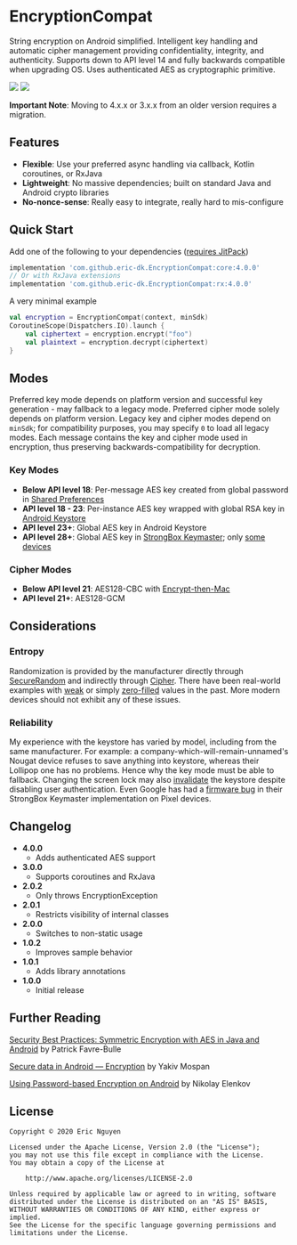 # EncryptionCompat

String encryption on Android simplified. Intelligent key handling and automatic cipher management providing confidentiality, integrity, and authenticity. Supports down to API level 14 and fully backwards compatible when upgrading OS. Uses authenticated AES as cryptographic primitive.

[![](https://jitpack.io/v/com.github.eric-dk/EncryptionCompat.svg)](https://jitpack.io/#com.github.eric-dk/EncryptionCompat) [![](https://jitci.com/gh/eric-dk/EncryptionCompat/svg)](https://jitci.com/gh/eric-dk/EncryptionCompat)

**Important Note**: Moving to 4.x.x or 3.x.x from an older version requires a migration.

## Features

* **Flexible**: Use your preferred async handling via callback, Kotlin coroutines, or RxJava
* **Lightweight**: No massive dependencies; built on standard Java and Android crypto libraries
* **No-nonce-sense**: Really easy to integrate, really hard to mis-configure

## Quick Start

Add one of the following to your dependencies ([requires JitPack](https://jitpack.io/#com.github.eric-dk/EncryptionCompat/howto)) 
```groovy
implementation 'com.github.eric-dk.EncryptionCompat:core:4.0.0'
// Or with RxJava extensions
implementation 'com.github.eric-dk.EncryptionCompat:rx:4.0.0'
```

A very minimal example
```kotlin
val encryption = EncryptionCompat(context, minSdk)
CoroutineScope(Dispatchers.IO).launch {
    val ciphertext = encryption.encrypt("foo")
    val plaintext = encryption.decrypt(ciphertext)
}
```

## Modes

Preferred key mode depends on platform version and successful key generation - may fallback to a legacy mode. Preferred cipher mode solely depends on platform version. Legacy key and cipher modes depend on `minSdk`; for compatibility purposes, you may specify `0` to load all legacy modes. Each message contains the key and cipher mode used in encryption, thus preserving backwards-compatibility for decryption.

### Key Modes

* **Below API level 18**: Per-message AES key created from global password in [Shared Preferences](https://developer.android.com/training/data-storage/shared-preferences)
* **API level 18 - 23**: Per-instance AES key wrapped with global RSA key in [Android Keystore](https://developer.android.com/training/articles/keystore.html)
* **API level 23+**: Global AES key in Android Keystore
* **API level 28+**: Global AES key in [StrongBox Keymaster](https://developer.android.com/training/articles/keystore#HardwareSecurityModule); only [some devices](https://github.com/GrapheneOS/AttestationSamples)

### Cipher Modes

* **Below API level 21**: AES128-CBC with [Encrypt-then-Mac](https://en.wikipedia.org/wiki/Authenticated_encryption#Encrypt-then-MAC_(EtM))
* **API level 21+**: AES128-GCM

## Considerations

### Entropy
Randomization is provided by the manufacturer directly through [SecureRandom](https://developer.android.com/reference/java/security/SecureRandom) and indirectly through [Cipher](https://developer.android.com/reference/javax/crypto/Cipher). There have been real-world examples with [weak](https://android-developers.googleblog.com/2013/08/some-securerandom-thoughts.html) or simply [zero-filled](https://stackoverflow.com/a/31037133) values in the past. More modern devices should not exhibit any of these issues.

### Reliability
My experience with the keystore has varied by model, including from the same manufacturer. For example: a company-which-will-remain-unnamed's Nougat device refuses to save anything into keystore, whereas their Lollipop one has no problems. Hence why the key mode must be able to fallback. Changing the screen lock may also [invalidate](https://doridori.github.io/android-security-the-forgetful-keystore/) the keystore despite disabling user authentication. Even Google has had a [firmware bug](https://alexbakker.me/post/mysterious-google-titan-m-bug-cve-2019-9465.html) in their StrongBox Keymaster implementation on Pixel devices.

## Changelog

* **4.0.0**
    * Adds authenticated AES support
* **3.0.0**
    * Supports coroutines and RxJava
* **2.0.2**
    * Only throws EncryptionException
* **2.0.1**
    * Restricts visibility of internal classes
* **2.0.0**
    * Switches to non-static usage
* **1.0.2**
    * Improves sample behavior
* **1.0.1**
    * Adds library annotations
* **1.0.0**
    * Initial release

## Further Reading

[Security Best Practices: Symmetric Encryption with AES in Java and Android](https://proandroiddev.com/security-best-practices-symmetric-encryption-with-aes-in-java-7616beaaade9) by Patrick Favre-Bulle

[Secure data in Android — Encryption](https://proandroiddev.com/secure-data-in-android-encryption-7eda33e68f58) by Yakiv Mospan

[Using Password-based Encryption on Android](https://nelenkov.blogspot.com/2012/04/using-password-based-encryption-on.html) by Nikolay Elenkov

## License

    Copyright © 2020 Eric Nguyen

    Licensed under the Apache License, Version 2.0 (the "License");
    you may not use this file except in compliance with the License.
    You may obtain a copy of the License at

        http://www.apache.org/licenses/LICENSE-2.0

    Unless required by applicable law or agreed to in writing, software
    distributed under the License is distributed on an "AS IS" BASIS,
    WITHOUT WARRANTIES OR CONDITIONS OF ANY KIND, either express or implied.
    See the License for the specific language governing permissions and
    limitations under the License.
